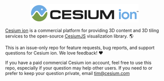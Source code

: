 <p align="center">
<a href="https://cesium.com/"><img src="ion_color_black.png" /></a>
</p>

[Cesium ion](https://cesium.com/) is a commercial platform for providing 3D content and 3D tiling services to the open-source [CesiumJS](https://cesiumjs.org/) visualization library. :earth_americas:

This is an issue-only repo for feature requests, bug reports, and support questions for Cesium ion.  We love feedback! :heart:

If you have a paid commercial Cesium ion account, feel free to use this repo, especially if your question may help other users.  If you need to or prefer to keep your question private, email tim@cesium.com
